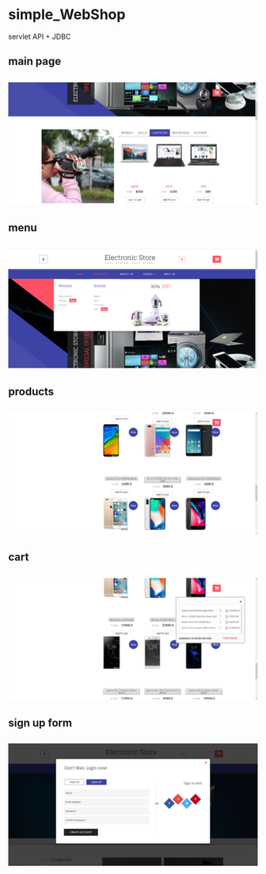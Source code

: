 # simple_WebShop
servlet API + JDBC
<p>
<h2>main page<h2/>

![alt text](https://github.com/wizartik/simple_WebShop/blob/master/1.jpg "shop")

<p>
<h2>menu<h2/>

![alt text](https://github.com/wizartik/simple_WebShop/blob/master/2.png "shop")

<p>
<h2>products<h2/>
  
![alt text](https://github.com/wizartik/simple_WebShop/blob/master/3.png "shop")

<p>
<h2>cart<h2/>
  
![alt text](https://github.com/wizartik/simple_WebShop/blob/master/5.png "shop")

<p>
<h2>sign up form<h2/>
  
![alt text](https://github.com/wizartik/simple_WebShop/blob/master/7.png "shop")
